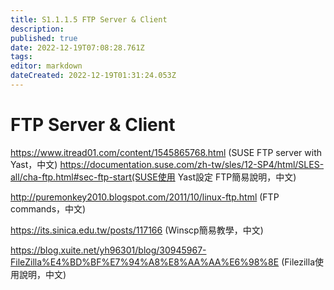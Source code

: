 ```yaml
---
title: S1.1.1.5	FTP Server & Client
description: 
published: true
date: 2022-12-19T07:08:28.761Z
tags: 
editor: markdown
dateCreated: 2022-12-19T01:31:24.053Z
---
```


# FTP Server & Client
https://www.itread01.com/content/1545865768.html (SUSE FTP server with Yast，中文)
https://documentation.suse.com/zh-tw/sles/12-SP4/html/SLES-all/cha-ftp.html#sec-ftp-start(SUSE使用 Yast設定 FTP簡易說明，中文)


http://puremonkey2010.blogspot.com/2011/10/linux-ftp.html (FTP commands，中文)

https://its.sinica.edu.tw/posts/117166 (Winscp簡易教學，中文)

https://blog.xuite.net/yh96301/blog/30945967-FileZilla%E4%BD%BF%E7%94%A8%E8%AA%AA%E6%98%8E (Filezilla使用說明，中文)


